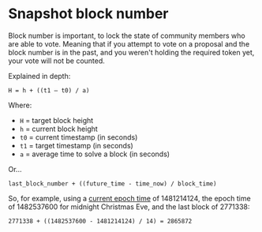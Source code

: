 # Snapshot block number

Block number is important, to lock the state of community members who are able to vote. Meaning that if you attempt to vote on a proposal and the block number is in the past, and you weren't holding the required token yet, your vote will not be counted.

Explained in depth:

`H = h + ((t1 — t0) / a)`

Where:

* `H` = target block height
* `h` = current block height
* `t0` = current timestamp \(in seconds\)
* `t1` = target timestamp \(in seconds\)
* `a` = average time to solve a block \(in seconds\)

Or...

`last_block_number + ((future_time - time_now) / block_time)`

So, for example, using a [current epoch time](https://www.epochconverter.com) of 1481214124, the epoch time of 1482537600 for midnight Christmas Eve, and the last block of 2771338:

`2771338 + ((1482537600 - 1481214124) / 14) = 2865872`

